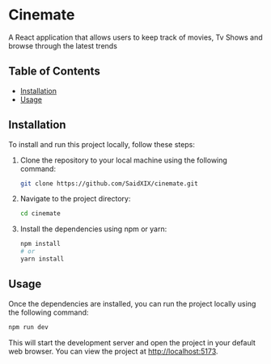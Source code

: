 # Cinemate

A React application that allows users to keep track of movies, Tv Shows and browse through the latest trends

## Table of Contents

- [Installation](#installation)
- [Usage](#usage)

## Installation

To install and run this project locally, follow these steps:

1. Clone the repository to your local machine using the following command:
   ```bash
   git clone https://github.com/SaidXIX/cinemate.git
   ```

2. Navigate to the project directory:
   ```bash
   cd cinemate
   ```

3. Install the dependencies using npm or yarn:
   ```bash
   npm install
   # or
   yarn install
   ```

## Usage

Once the dependencies are installed, you can run the project locally using the following command:

```bash
npm run dev
```

This will start the development server and open the project in your default web browser. You can view the project at [http://localhost:5173](http://localhost:5173).
